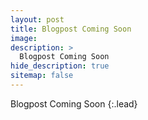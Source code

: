 ```yaml
---
layout: post
title: Blogpost Coming Soon
image: 
description: >
  Blogpost Coming Soon
hide_description: true
sitemap: false
---
```


Blogpost Coming Soon
{:.lead}
